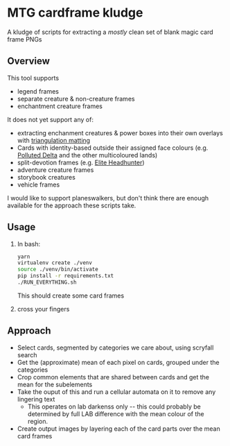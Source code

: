 # MTG cardframe kludge

A kludge of scripts for extracting a _mostly_ clean set of blank magic card frame PNGs

## Overview

This tool supports

- legend frames
- separate creature & non-creature frames
- enchantment creature frames

It does not yet support any of:

- extracting enchanment creatures & power boxes into their own overlays with [triangulation matting](https://github.com/Adjective-Object/CSC320/blob/master/p4/p4.py)
- Cards with identity-based outside their assigned face colours (e.g. [Polluted Delta](https://scryfall.com/card/ktk/239/polluted-delta) and the other multicoloured lands)
- split-devotion frames (e.g. [Elite Headhunter](https://scryfall.com/card/eld/209/elite-headhunter))
- adventure creature frames
- storybook creatures
- vehicle frames

I would like to support planeswalkers, but don't think there are enough available for the approach these scripts take.

## Usage

1.  In bash:

    ```sh
    yarn
    virtualenv create ./venv
    source ./venv/bin/activate
    pip install -r requirements.txt
    ./RUN_EVERYTHING.sh
    ```

    This should create some card frames

2.  cross your fingers

## Approach

- Select cards, segmented by categories we care about, using scryfall search
- Get the (approximate) mean of each pixel on cards, grouped under the categories
- Crop common elements that are shared between cards and get the mean for the subelements
- Take the ouput of this and run a cellular automata on it to remove any lingering text
  - This operates on lab darkenss only -- this could probably be determined by full LAB difference with the mean colour of the region.
- Create output images by layering each of the card parts over the mean card frames
